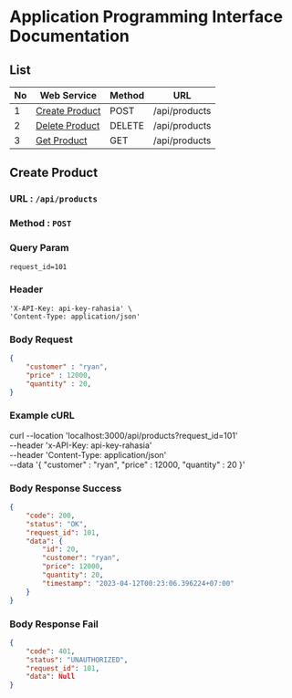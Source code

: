 # Application Programming Interface Documentation

## List
| No |     Web Service     | Method | URL |
|----|---------------------|--------|-----|
| 1 | [Create Product](#create-product) | POST | /api/products |
| 2 | [Delete Product](#create-product) | DELETE | /api/products |
| 3 | [Get Product](#create-product) | GET | /api/products |


## Create Product
### URL : `/api/products`
### Method : `POST`

### Query Param
    request_id=101

### Header
    'X-API-Key: api-key-rahasia' \
    'Content-Type: application/json'

### Body Request
```json
{
    "customer" : "ryan",
    "price" : 12000,
    "quantity" : 20,
}
```

### Example cURL
curl --location 'localhost:3000/api/products?request_id=101' \
--header 'x-API-Key: api-key-rahasia' \
--header 'Content-Type: application/json' \
--data '{
    "customer" : "ryan",
    "price" : 12000,
    "quantity" : 20
}'

### Body Response Success
```json
{
    "code": 200,
    "status": "OK",
    "request_id": 101,
    "data": {
        "id": 20,
        "customer": "ryan",
        "price": 12000,
        "quantity": 20,
        "timestamp": "2023-04-12T00:23:06.396224+07:00"
    }
}
```

### Body Response Fail
```json
{
    "code": 401,
    "status": "UNAUTHORIZED",
    "request_id": 101,
    "data": Null
}
```

